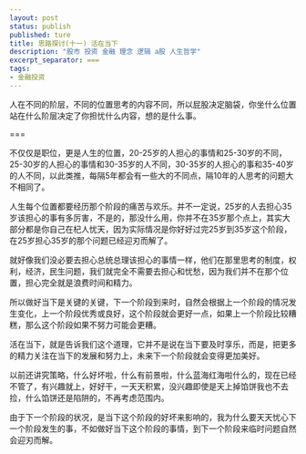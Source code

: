 ```yaml
---
layout: post
status: publish
published: ture
title: 思路探讨(十一) 活在当下
description: "股市 投资 金融 理念 逻辑 a股 人生哲学"
excerpt_separator: ===
tags:
- 金融投资
---
```


人在不同的阶层，不同的位置思考的内容不同，所以屁股决定脑袋，你坐什么位置站在什么阶层决定了你担忧什么内容，想的是什么事。

===

不仅仅是职位，更是人生的位置，20-25岁的人担心的事情和25-30岁的不同，25-30岁的人担心的事情和30-35岁的人不同，30-35岁的人担心的事和35-40岁的人不同，以此类推，每隔5年都会有一些大的不同点，隔10年的人思考的问题大不相同了。

人生每个位置都要经历那个阶段的痛苦与欢乐。并不一定说，25岁的人去担心35岁该担心的事有多厉害，不是的，那没什么用，你并不在35岁那个点上，其实大部分都是你自己在杞人忧天，因为实际情况是你好好过完25岁到35岁这个阶段，在25岁担心35岁的那个问题已经迎刃而解了。

就好像我们没必要去担心总统总理该担心的事情一样，他们在那里思考的制度，权利，经济，民生问题，我们就完全不需要去担心和忧愁，因为我们并不在那个位置，担心完全就是浪费时间和精力。

所以做好当下是关键的关键，下一个阶段到来时，自然会根据上一个阶段的情况发生变化，上一个阶段优秀或良好，这个阶段就会更好一点，如果上一个阶段比较糟糕，那么这个阶段如果不努力可能会更糟。

活在当下，就是告诉我们这个道理，它并不是说在当下要及时享乐，而是，把更多的精力关注在当下的发展和努力上，未来下一个阶段就会变得更加美好。

以前还讲究策略，什么好坏啦，什么有前景啦，什么蓝海红海啦什么的，现在已经不管了，有兴趣就上，好好干，一天天积累，没兴趣即使是天上掉馅饼我也不去捡，什么馅饼还是陷阱的，不再考虑范围内。

由于下一个阶段的状况，是当下这个阶段的好坏来影响的，我为什么要天天忧心下一个阶段发生的事，不如做好当下这个阶段的事情，到下一个阶段来临时问题自然会迎刃而解。
